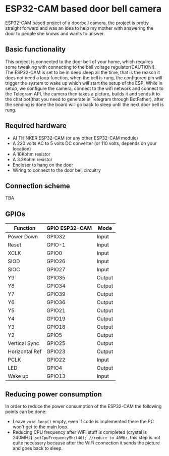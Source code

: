 # ESP32-CAM based door bell camera

ESP32-CAM based project of a doorbell camera, the project is pretty straight forward and was an idea to help my mother with answering the door to people she knows and wants to answer.

## Basic functionality

This project is connected to the door bell of your home, which requires some tweaking with connecting to the bell voltage regulator(CAUTION!).
The ESP32-CAM is set to be in deep sleep all the time, that is the reason it does not need a loop function, when the bell is rung, the configured pin will trigger the system to wake up which will start the setup of the ESP. While in setup, we configure the camera, connect to the wifi network and connect to the Telegram API, the camera then takes a picture, builds it and sends it to the chat bot(that you need to generate in Telegram through BotFather), after the sending is done the board will go back to sleep until the next door bell is rung.

## Required hardware

- AI THINKER ESP32-CAM (or any other ESP32-CAM module)
- A 220 volts AC to 5 volts DC converter (or 110 volts, depends on your location)
- A 10Kohm resistor
- A 3.3Kohm resistor
- Encloser to hang on the door
- Wiring to connect to the door bell circuitry 

## Connection scheme

TBA

## GPIOs

Function | GPIO ESP32-CAM | Mode
-------- | -------- | --------
Power Down | GPIO32 | Input
Reset | GPIO-1 | Input
XCLK | GPIO0 | Input
SIOD | GPIO26 | Input
SIOC | GPIO27 | Input
Y9 | GPIO35 | Output
Y8 | GPIO34 | Output
Y7 | GPIO39 | Output
Y6 | GPIO36 | Output
Y5 | GPIO21 | Output
Y4 | GPIO19 | Output
Y3 | GPIO18 | Output
Y2 | GPIO5 | Output
Vertical Sync | GPIO25 | Output
Horizontal Ref | GPIO23 | Output
PCLK | GPIO22 | Input
LED | GPIO4 | Output
Wake up | GPIO13 | Input

## Reducing power consumption

In order to reduce the power consumption of the ESP32-CAM the following points can be done:

- Leave `void loop()` empty, even if code is implemented there the PC won't get to the main loop.
- Reducing CPU frequency after WiFi stuff is completed (crystal is 240MHz): `setCpuFrequencyMhz(40); //reduce to 40MHz`, this step is not quite necessary because after the WiFi connection it sends the picture and goes back to sleep.
